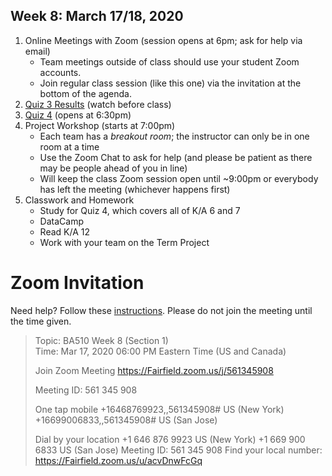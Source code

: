 ## Week 8: March 17/18, 2020

1. Online Meetings with Zoom (session opens at 6pm; ask for help via email)
    * Team meetings outside of class should use your student Zoom accounts. 
    * Join regular class session (like this one) via the invitation at the bottom of the agenda. 
2. [Quiz 3 Results](https://www.dropbox.com/s/wg5s0f1ys33u8z2/BA510_Quiz3_Results.mp4?dl=0) (watch before class)
3. [Quiz 4](https://docs.google.com/forms/d/e/1FAIpQLSchQ0CJ_UL3-_28YZS4LSenGJJCD9hYU10fo6qqaEFVTsL5yQ/viewform?usp=sf_link) (opens at 6:30pm)
4. Project Workshop (starts at 7:00pm)
    * Each team has a _breakout room_; the instructor can only be in one room at a time
    * Use the Zoom Chat to ask for help (and please be patient as there may be people ahead of you in line)
    * Will keep the class Zoom session open until ~9:00pm or everybody has left  the meeting (whichever happens first)
5. Classwork and Homework
    * Study for Quiz 4, which covers all of K/A 6 and 7
    * DataCamp
    * Read K/A 12
    * Work with your team on the Term Project

# Zoom Invitation
Need help? Follow these [instructions](https://quip.com/rULNAVPjKQlj).
Please do not join the meeting until the time given. 

>Topic: BA510 Week 8 (Section 1)  
>Time: Mar 17, 2020 06:00 PM Eastern Time (US and Canada)
>
>Join Zoom Meeting
https://Fairfield.zoom.us/j/561345908
>
>Meeting ID: 561 345 908
>
>One tap mobile
>+16468769923,,561345908# US (New York)
>+16699006833,,561345908# US (San Jose)
>
>Dial by your location
>        +1 646 876 9923 US (New York)
>        +1 669 900 6833 US (San Jose)
>Meeting ID: 561 345 908
>Find your local number: https://Fairfield.zoom.us/u/acvDnwFcGq
